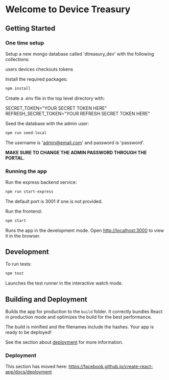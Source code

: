 # Welcome to Device Treasury

## Getting Started

### One time setup

Setup a new mongo database called 'dtreasury_dev' with the following collections:

users
devices
checkouts
tokens

Install the required packages:

```bash
npm install
```

Create a .env file in the top level directory with:

SECRET_TOKEN="YOUR SECRET TOKEN HERE"
REFRESH_SECRET_TOKEN="YOUR REFRESH SECRET TOKEN HERE"

Seed the database with the admin user:

```bash
npm run seed-local
```

The username is 'admin@email.com' and password is 'password'.

**MAKE SURE TO CHANGE THE ADMIN PASSWORD THROUGH THE PORTAL.**

### Running the app

Run the express backend service:

```bash
npm run start-express
```

The default port is 3001 if one is not provided.

Run the frontend:

```bash
npm start
```

Runs the app in the development mode.
Open [http://localhost:3000](http://localhost:3000) to view it in the browser.

## Development

To run tests:

```bash
npm test
```

Launches the test runner in the interactive watch mode.

## Building and Deployment

Builds the app for production to the `build` folder.
It correctly bundles React in production mode and optimizes the build for the best performance.

The build is minified and the filenames include the hashes.
Your app is ready to be deployed!

See the section about [deployment](https://facebook.github.io/create-react-app/docs/deployment) for more information.

### Deployment

This section has moved here: <https://facebook.github.io/create-react-app/docs/deployment>
